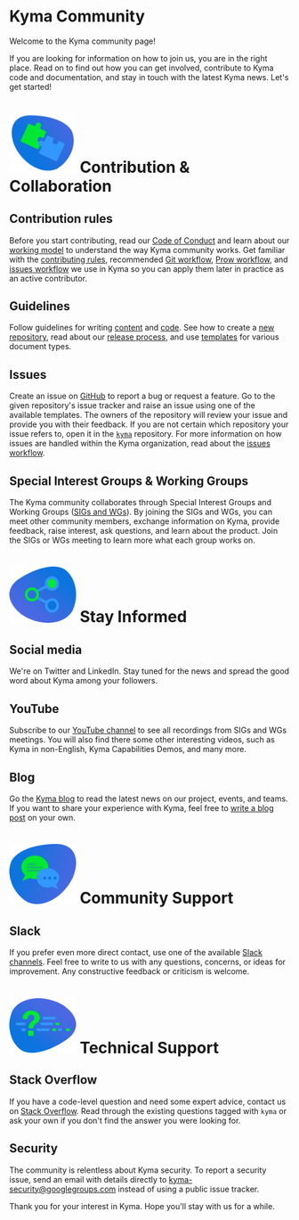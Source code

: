 # Kyma Community

Welcome to the Kyma community page!

If you are looking for information on how to join us, you are in the right place. Read on to find out how you can get involved, contribute to Kyma code and documentation, and stay in touch with the latest Kyma news. Let's get started!

# <img src="assets/contribution-collaboration-icon.svg" width="120"> Contribution & Collaboration

## Contribution rules

Before you start contributing, read our [Code of Conduct](docs/contributing/01-code-of-conduct.md) and learn about our [working model](docs/governance/01-governance.md) to understand the way Kyma community works. Get familiar with the [contributing rules](docs/contributing/02-contributing.md), recommended [Git workflow](docs/contributing/03-git-workflow.md), [Prow workflow](docs/contributing/04-prow-workflow.md), and [issues workflow](docs/governance/03-issues-workflow.md) we use in Kyma so you can apply them later in practice as an active contributor.

## Guidelines

Follow guidelines for writing [content](docs/guidelines/content-guidelines) and [code](docs/guidelines/technical-guidelines). See how to create a [new repository](docs/guidelines/repository-guidelines), read about our [release process](docs/guidelines/releases-guidelines), and use [templates](docs/guidelines/templates/templates-type.md) for various document types.

## Issues

Create an issue on [GitHub](https://github.com/kyma-project) to report a bug or request a feature. Go to the given repository's issue tracker and raise an issue using one of the available templates. The owners of the repository will review your issue and provide you with their feedback. If you are not certain which repository your issue refers to, open it in the [`kyma`](https://github.com/kyma-project/kyma) repository. For more information on how issues are handled within the Kyma organization, read about the [issues workflow](docs/governance/03-issues-workflow.md).

## Special Interest Groups & Working Groups

The Kyma community collaborates through Special Interest Groups and Working Groups ([SIGs and WGs](docs/contributing/04-sig-and-wg.md)). By joining the SIGs and WGs, you can meet other community members, exchange information on Kyma, provide feedback, raise interest, ask questions, and learn about the product. Join the SIGs or WGs meeting to learn more what each group works on.

# <img src="assets/stay-informed-icon.svg" width="120"> Stay Informed

## Social media

We're on Twitter and LinkedIn. Stay tuned for the news and spread the good word about Kyma among your followers.

## YouTube

Subscribe to our [YouTube channel](https://www.youtube.com/channel/UC8Q8bBtYe9gQN-dQ-_L8JvQ) to see all recordings from  SIGs and WGs meetings. You will also find there some other interesting videos, such as Kyma in non-English, Kyma Capabilities Demos, and many more.

## Blog

Go the [Kyma blog](https://kyma-project.io/blog/) to read the latest news on our project, events, and teams. If you want to share your experience with Kyma, feel free to [write a blog post](https://github.com/kyma-project/website/blob/main/docs/write-blog-posts.md) on your own.

# <img src="assets/community-support-icon.svg" width="120"> Community Support

## Slack

If you prefer even more direct contact, use one of the available [Slack channels](http://slack.kyma-project.io/). Feel free to write to us with any questions, concerns, or ideas for improvement. Any constructive feedback or criticism is welcome.

# <img src="assets/technical-support-icon.svg" width="120"> Technical Support

## Stack Overflow

If you have a code-level question and need some expert advice, contact us on [Stack Overflow](https://stackoverflow.com/questions/tagged/kyma). Read through the existing questions tagged with `kyma` or ask your own if you don't find the answer you were looking for.

## Security

The community is relentless about Kyma security. To report a security issue, send an email with details directly to [kyma-security@googlegroups.com](mailto:kyma-security@googlegroups.com) instead of using a public issue tracker.

Thank you for your interest in Kyma. Hope you'll stay with us for a while.
